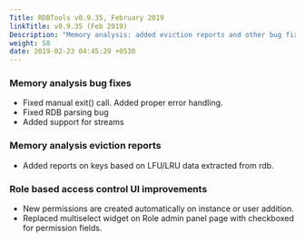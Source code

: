 ```yaml
---
Title: RDBTools v0.9.35, February 2019
linkTitle: v0.9.35 (Feb 2019)
Description: "Memory analysis: added eviction reports and other bug fixes.  RBAC UI improvements."
weight: 58
date: 2019-02-23 04:45:29 +0530
---
```

### Memory analysis bug fixes

- Fixed manual exit() call. Added proper error handling.
- Fixed RDB parsing bug
- Added support for streams

### Memory analysis eviction reports

- Added reports on keys based on LFU/LRU data extracted from rdb.

### Role based access control UI improvements

- New permissions are created automatically on instance or user addition.
- Replaced multiselect widget on Role admin panel page with checkboxed for permission fields.
